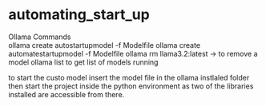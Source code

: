 # automating_start_up



Ollama  Commands   
  ollama create autostartupmodel -f Modelfile
  ollama create automatestartupmodel -f Modelfile
  ollama rm llama3.2:latest  -> to remove a model 
  ollama list   to get list of models running 


to start the custo model 
insert the model file in the ollama instlaled folder 
then start the project inside the python  environment as two of the libraries installed are accessible from there.


